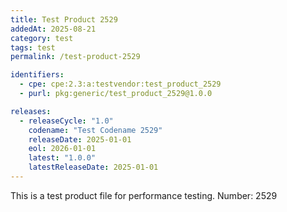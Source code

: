 ```yaml
---
title: Test Product 2529
addedAt: 2025-08-21
category: test
tags: test
permalink: /test-product-2529

identifiers:
  - cpe: cpe:2.3:a:testvendor:test_product_2529
  - purl: pkg:generic/test_product_2529@1.0.0

releases:
  - releaseCycle: "1.0"
    codename: "Test Codename 2529"
    releaseDate: 2025-01-01
    eol: 2026-01-01
    latest: "1.0.0"
    latestReleaseDate: 2025-01-01
---
```


This is a test product file for performance testing. Number: 2529
